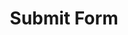 ---
title: "Submit Form"
description: "This is meta description"
layout: "submit-form"
draft: false
---